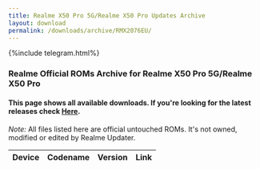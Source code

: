 ```yaml
---
title: Realme X50 Pro 5G/Realme X50 Pro Updates Archive
layout: download
permalink: /downloads/archive/RMX2076EU/
---
```


{%include telegram.html%}

<div class="col-12 mx-auto">
    <h3 class="title bg-light p-2 rounded">Realme Official ROMs Archive for Realme X50 Pro 5G/Realme X50 Pro</h3>
    <h4>This page shows all available downloads. If you're looking for the latest releases check
        <a href="/downloads/latest/RMX2076EU/">Here</a>.</h4>
    <p><i>Note: </i>All files listed here are official untouched ROMs.
        It's not owned, modified or edited by Realme Updater.</p>
    <div class="table-responsive-md" id="table-wrapper">
        <table id="downloads" class="display dt-responsive compact table table-striped table-hover table-sm">
            <thead class="thead-dark">
                <tr>
                    <th>Device</th>
                    <th>Codename</th>
                    <th>Version</th>
                    <th>Link</th>
                </tr>
            </thead>
            <script>loadArchive("RMX2076EU")</script>
        </table>
    </div>
</div>
